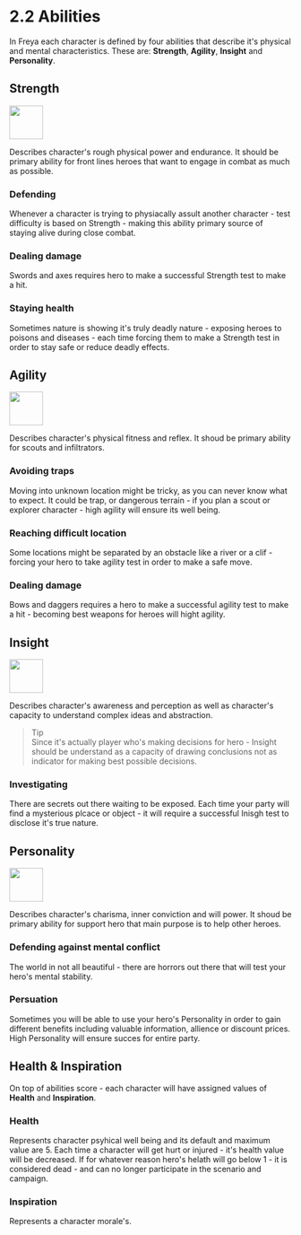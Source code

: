 # 2.2 Abilities
In Freya each character is defined by four abilities that describe it's physical and mental characteristics. These are: **Strength**, **Agility**, **Insight** and **Personality**.

## **Strength**
<img src="https://raw.githubusercontent.com/inausoft/freya/master/Graphics/strength_icon.png" width="60"/>

Describes character's rough physical power and endurance. It should be primary ability for front lines heroes that want to engage in combat as much as possible.

### Defending
Whenever a character is trying to physiacally assult another character - test difficulty is based on Strength - making this ability primary source of staying alive during close combat.

### Dealing damage
Swords and axes requires hero to make a successful Strength test to make a hit.

### Staying health
Sometimes nature is showing it's truly deadly nature - exposing heroes to poisons and diseases - each time forcing them to make a Strength test in order to stay safe or reduce deadly effects.

## **Agility** 
<img src="https://raw.githubusercontent.com/inausoft/freya/master/Graphics/agility_icon.png" width="60"/>

Describes character's physical fitness and reflex. It shoud be primary ability for scouts and infiltrators.

### Avoiding traps 
Moving into unknown location might be tricky, as you can never know what to expect. It could be trap, or dangerous terrain - if you plan a scout or explorer character - high agility will ensure its well being.

### Reaching difficult location
Some locations might be separated by an obstacle like a river or a clif - forcing your hero to take agility test in order to make a safe move.

### Dealing damage
Bows and daggers requires a hero to make a successful agility test to make a hit - becoming best weapons for heroes will hight agility. 

## **Insight**
<img src="https://raw.githubusercontent.com/inausoft/freya/master/Graphics/willpower_icon.png" width="60"/> 

Describes character's awareness and perception as well as character's capacity to understand complex ideas and abstraction.

> Tip  
Since it's actually player who's making decisions for hero - Insight should be understand as a capacity of drawing conclusions not as indicator for making best possible decisions.

### Investigating
There are secrets out there waiting to be exposed. Each time your party will find a mysterious plcace or object - it will require a successful Inisgh test to disclose it's true nature.

## **Personality**
<img src="https://raw.githubusercontent.com/inausoft/freya/master/Graphics/charisma_icon.png" width="60"/>

Describes character's charisma, inner conviction and will power. It shoud be primary ability for support hero that main purpose is to help other heroes.

### Defending against mental conflict
The world in not all beautiful - there are horrors out there that will test your hero's mental stability.

### Persuation
Sometimes you will be able to use your hero's Personality in order to gain different benefits including valuable information, allience or discount prices. High Personality will ensure succes for entire party.

## Health & Inspiration
On top of abilities score - each character will have assigned values of **Health** and **Inspiration**.

### Health
Represents character psyhical well being and its default and maximum value are 5. Each time a character will get hurt or injured - it's health value will be decreased. If for whatever reason hero's helath will go below 1 - it is considered dead - and can no longer participate in the scenario and campaign. 

### Inspiration

Represents a character morale's. 

 